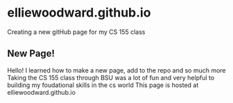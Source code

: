 # elliewoodward.github.io
Creating a new gitHub page for my CS 155 class

## New Page!
Hello! I learned how to make a new page, add to the repo and so much more
Taking the CS 155 class through BSU was a lot of fun and very helpful to building my foudational skills in the cs world
This page is hosted at elliewoodward.github.io
